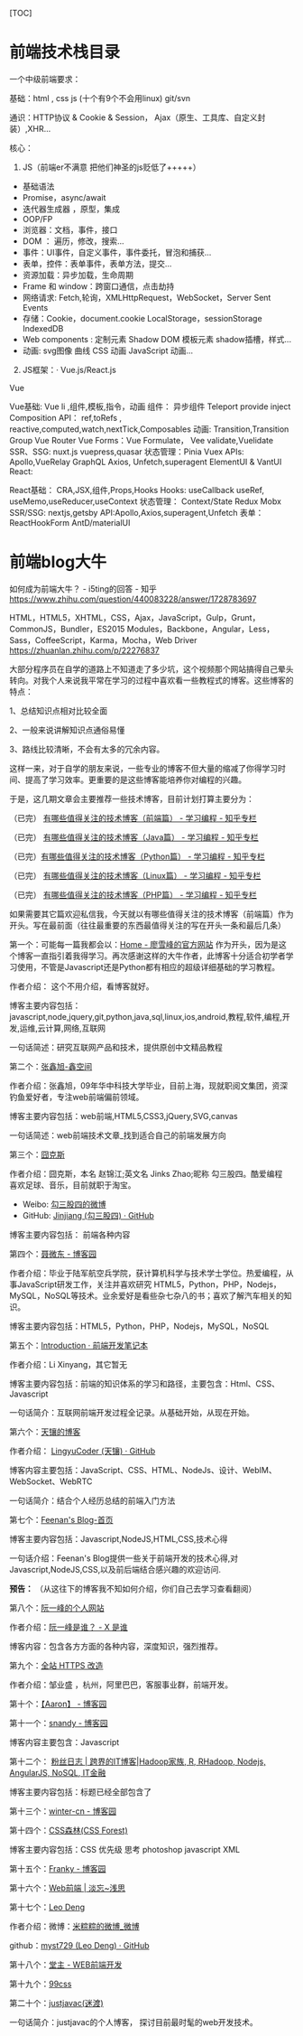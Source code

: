 [TOC]

# 前端技术栈目录


一个中级前端要求：

基础：html , css js (十个有9个不会用linux) git/svn

通识：HTTP协议 & Cookie & Session， Ajax（原生、工具库、自定义封装）,XHR...

核心：
1. JS（前端er不满意 把他们神圣的js贬低了+++++）

* 基础语法
* Promise，async/await
* 迭代器生成器 ，原型，集成
* OOP/FP
* 浏览器：文档，事件，接口
* DOM ： 遍历，修改，搜索...
* 事件：UI事件，自定义事件，事件委托，冒泡和捕获...
* 表单，控件：表单事件，表单方法，提交...
* 资源加载：异步加载，生命周期
* Frame 和 window：跨窗口通信，点击劫持
* 网络请求: Fetch,轮询，XMLHttpRequest，WebSocket，Server Sent Events
* 存储：Cookie，document.cookie LocalStorage，sessionStorage IndexedDB
* Web components : 定制元素 Shadow DOM 模板元素 shadow插槽，样式...
* 动画: svg图像 曲线 CSS 动画 JavaScript 动画...

2. JS框架：· Vue.js/React.js

Vue

Vue基础: Vue li ,组件,模板,指令，动画
组件： 异步组件 Teleport provide inject
Composition API： ref,toRefs , reactive,computed,watch,nextTick,Composables
动画: Transition,Transition Group
Vue Router
Vue Forms：Vue Formulate， Vee validate,Vuelidate
SSR、SSG: nuxt.js vuepress,quasar
状态管理：Pinia Vuex
APIs: Apollo,VueRelay GraphQL Axios, Unfetch,superagent
ElementUI & VantUI
React:

React基础： CRA,JSX,组件,Props,Hooks
Hooks: useCallback useRef, useMemo,useReducer,useContext
状态管理： Context/State Redux Mobx
SSR/SSG: nextjs,getsby
API:Apollo,Axios,superagent,Unfetch
表单： ReactHookForm
AntD/materialUI




# 前端blog大牛

如何成为前端大牛？ - i5ting的回答 - 知乎
https://www.zhihu.com/question/440083228/answer/1728783697

HTML，HTML5，XHTML，CSS，Ajax，JavaScript，Gulp，Grunt，CommonJS，Bundler，ES2015 Modules，Backbone，Angular，Less，Sass，CoffeeScript，Karma，Mocha，Web Driver https://zhuanlan.zhihu.com/p/22276837

大部分程序员在自学的道路上不知道走了多少坑，这个视频那个网站搞得自己晕头转向。对我个人来说我平常在学习的过程中喜欢看一些教程式的博客。这些博客的特点：

1、总结知识点相对比较全面

2、一般来说讲解知识点通俗易懂

3、路线比较清晰，不会有太多的冗余内容。

这样一来，对于自学的朋友来说，一些专业的博客不但大量的缩减了你得学习时间、提高了学习效率。更重要的是这些博客能培养你对编程的兴趣。

于是，这几期文章会主要推荐一些技术博客，目前计划打算主要分为：

  

（已完） [有哪些值得关注的技术博客（前端篇） \- 学习编程 \- 知乎专栏](https://zhuanlan.zhihu.com/p/22276837?refer=passer)

（已完） [有哪些值得关注的技术博客（Java篇） - 学习编程 - 知乎专栏](https://zhuanlan.zhihu.com/p/22315098)

（已完）[有哪些值得关注的技术博客（Python篇） - 学习编程 - 知乎专栏](https://zhuanlan.zhihu.com/p/22370545)

（已完） [有哪些值得关注的技术博客（Linux篇） - 学习编程 - 知乎专栏](https://zhuanlan.zhihu.com/p/22407435)

（已完） [有哪些值得关注的技术博客（PHP篇） - 学习编程 - 知乎专栏](https://zhuanlan.zhihu.com/p/22423268)

如果需要其它篇欢迎私信我，今天就以有哪些值得关注的技术博客（前端篇）作为开头。写在最前面（往往最重要的东西最值得关注的写在开头一条和最后几条）

第一个：可能每一篇我都会以：[Home - 廖雪峰的官方网站](https://link.zhihu.com/?target=http%3A//www.liaoxuefeng.com/) 作为开头，因为是这个博客一直指引着我得学习。再次感谢这样的大牛作者，此博客十分适合初学者学习使用，不管是Javascript还是Python都有相应的超级详细基础的学习教程。

作者介绍： 这个不用介绍，看博客就好。  

博客主要内容包括：javascript,node,jquery,git,python,java,sql,linux,ios,android,教程,软件,编程,开发,运维,云计算,网络,互联网

一句话简述：研究互联网产品和技术，提供原创中文精品教程

第二个：[张鑫旭-鑫空间](https://link.zhihu.com/?target=http%3A//www.zhangxinxu.com/wordpress/)

作者介绍：张鑫旭，09年华中科技大学毕业，目前上海，现就职阅文集团，资深钓鱼爱好者，专注web前端偏前领域。

博客主要内容包括：web前端,HTML5,CSS3,jQuery,SVG,canvas

一句话简述：web前端技术文章_找到适合自己的前端发展方向

第三个：[囧克斯](https://link.zhihu.com/?target=http%3A//jiongks.name/)

作者介绍：囧克斯，本名 赵锦江;英文名 Jinks Zhao;昵称 勾三股四。酷爱编程  
喜欢足球、音乐，目前就职于淘宝。

-   Weibo: [勾三股四的微博](https://link.zhihu.com/?target=http%3A//weibo.com/mx006)
-   GitHub: [Jinjiang (勾三股四) · GitHub](https://link.zhihu.com/?target=http%3A//github.com/jinjiang/)

博客主要内容包括： 前端各种内容

第四个：[聂微东 \- 博客园](https://link.zhihu.com/?target=http%3A//www.cnblogs.com/Darren_code/)

作者介绍：毕业于陆军航空兵学院，获计算机科学与技术学士学位。热爱编程，从事JavaScript研发工作，关注并喜欢研究 HTML5，Python，PHP，Nodejs，MySQL，NoSQL等技术。业余爱好是看些杂七杂八的书；喜欢了解汽车相关的知识。

博客主要内容包括：HTML5，Python，PHP，Nodejs，MySQL，NoSQL

第五个：[Introduction · 前端开发笔记本](https://link.zhihu.com/?target=https%3A//li-xinyang.gitbooks.io/frontend-notebook/content/)

作者介绍：Li Xinyang，其它暂无

博客主要内容包括：前端的知识体系的学习和路径，主要包含：Html、CSS、Javascript   

一句话简介：互联网前端开发过程全记录。从基础开始，从现在开始。

第六个：[天镶的博客](https://link.zhihu.com/?target=http%3A//lingyu.wang)  

作者介绍： [LingyuCoder (天镶) · GitHub](https://link.zhihu.com/?target=https%3A//github.com/LingyuCoder)

博客内容主要包括：JavaScript、CSS、HTML、NodeJs、设计、WebIM、WebSocket、WebRTC

一句话简介：结合个人经历总结的前端入门方法

第七个：[Feenan's Blog-首页](https://link.zhihu.com/?target=http%3A//www.ifeenan.com/)

博客主要内容包括：Javascript,NodeJS,HTML,CSS,技术心得   

一句话介绍：Feenan's Blog提供一些关于前端开发的技术心得,对Javascript,NodeJS,CSS,以及前后端结合感兴趣的欢迎访问.

**预告：** （从这往下的博客我不知如何介绍，你们自己去学习查看翻阅）

第八个：[阮一峰的个人网站](https://link.zhihu.com/?target=http%3A//www.ruanyifeng.com)

作者介绍：[阮一峰是谁？ \- X 是谁](https://www.zhihu.com/question/19925125)

博客内容：包含各方方面的各种内容，深度知识，强烈推荐。

第九个：[全站 HTTPS 改造](https://link.zhihu.com/?target=https%3A//www.zouyesheng.com/)

作者介绍：邹业盛 ，杭州，阿里巴巴，客服事业群，前端开发。   

第十个：[【Aaron】 - 博客园](https://link.zhihu.com/?target=http%3A//www.cnblogs.com/aaronjs/)

第十一个：[snandy - 博客园](https://link.zhihu.com/?target=http%3A//www.cnblogs.com/snandy/)

博客内容主要包含：Javascript   

第十二个： [粉丝日志 | 跨界的IT博客|Hadoop家族, R, RHadoop, Nodejs, AngularJS, NoSQL, IT金融](https://link.zhihu.com/?target=http%3A//blog.fens.me/)

博客主要内容包括：标题已经全部包含了

第十三个：[winter-cn - 博客园](https://link.zhihu.com/?target=http%3A//winter-cn.cnblogs.com/)

第十四个：[CSS森林(CSS Forest)](https://link.zhihu.com/?target=http%3A//blog.cssforest.org/)

博客主要内容包括：CSS 优先级 思考 photoshop javascript XML

第十五个：[Franky - 博客园](https://link.zhihu.com/?target=http%3A//www.cnblogs.com/_franky/)

第十六个：[Web前端 | 淡忘~浅思](https://link.zhihu.com/?target=http%3A//www.ido321.com/category/frontend)

第十七个：[Leo Deng](https://link.zhihu.com/?target=http%3A//myst729.github.io/%23%21/blog)

作者介绍：微博：[米粽粽的微博_微博](https://link.zhihu.com/?target=http%3A//weibo.com/myst729%3Fis_hot%3D1)

github：[myst729 (Leo Deng) · GitHub](https://link.zhihu.com/?target=https%3A//github.com/myst729)

第十八个：[堂主 \- WEB前端开发](https://link.zhihu.com/?target=http%3A//www.osmn00.com/)

第十九个：[99css](https://link.zhihu.com/?target=http%3A//www.99css.com/)

第二十个：[justjavac(迷渡)](https://link.zhihu.com/?target=http%3A//justjavac.com/)

一句话简介：justjavac的个人博客， 探讨目前最时髦的web开发技术。













